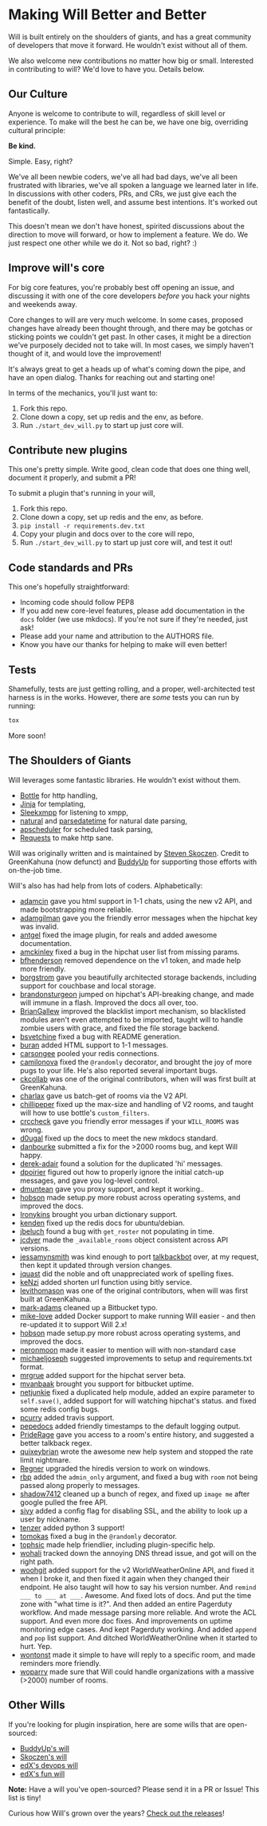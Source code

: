 # Making Will Better and Better

Will is built entirely on the shoulders of giants, and has a great community of developers that move it forward. He wouldn't exist without all of them.

We also welcome new contributions no matter how big or small.  Interested in contributing to will? We'd love to have you. Details below.


## Our Culture

Anyone is welcome to contribute to will, regardless of skill level or experience.  To make will the best he can be, we have one big, overriding cultural principle:

**Be kind.**

Simple.  Easy, right?

We've all been newbie coders, we've all had bad days, we've all been frustrated with libraries, we've all spoken a language we learned later in life.  In discussions with other coders, PRs, and CRs, we just give each the benefit of the doubt, listen well, and assume best intentions.  It's worked out fantastically.

This doesn't mean we don't have honest, spirited discussions about the direction to move will forward, or how to implement a feature.  We do.  We just respect one other while we do it.  Not so bad, right? :)


## Improve will's core

For big core features, you're probably best off opening an issue, and discussing it with one of the core developers *before* you hack your nights and weekends away.

Core changes to will are very much welcome.  In some cases, proposed changes have already been thought through, and there may be gotchas or sticking points we couldn't get past.  In other cases, it might be a direction we've purposely decided not to take will.  In most cases, we simply haven't thought of it, and would love the improvement!

It's always great to get a heads up of what's coming down the pipe, and have an open dialog.  Thanks for reaching out and starting one!

In terms of the mechanics, you'll just want to:

1. Fork this repo.
2. Clone down a copy, set up redis and the env, as before.
3. Run `./start_dev_will.py` to start up just core will.

## Contribute new plugins

This one's pretty simple. Write good, clean code that does one thing well, document it properly, and submit a PR!

To submit a plugin that's running in your will,


1. Fork this repo.
2. Clone down a copy, set up redis and the env, as before.
3. `pip install -r requirements.dev.txt`
4. Copy your plugin and docs over to the core will repo,
5. Run `./start_dev_will.py` to start up just core will, and test it out!


## Code standards and PRs

This one's hopefully straightforward:

- Incoming code should follow PEP8
- If you add new core-level features, please add documentation in the `docs` folder (we use mkdocs).  If you're not sure if they're needed, just ask!
- Please add your name and attribution to the AUTHORS file.
- Know you have our thanks for helping to make will even better!


## Tests

Shamefully, tests are just getting rolling, and a proper, well-architected test harness is in the works. However, there are *some* tests you can run by running:

```bash
tox
```

More soon!


## The Shoulders of Giants

Will leverages some fantastic libraries.  He wouldn't exist without them.

- [Bottle](http://bottlepy.org/docs/dev/) for http handling,
- [Jinja](http://jinja.pocoo.org/) for templating,
- [Sleekxmpp](http://sleekxmpp.com/) for listening to xmpp,
- [natural](https://github.com/tehmaze/natural) and [parsedatetime](https://github.com/bear/parsedatetime) for natural date parsing,
- [apscheduler](http://apscheduler.readthedocs.org/en/latest/) for scheduled task parsing,
- [Requests](http://requests.readthedocs.org/en/latest/) to make http sane.

Will was originally written and is maintained by [Steven Skoczen](http://stevenskoczen.com).  Credit to GreenKahuna (now defunct) and [BuddyUp](http://www.buddyup.org) for supporting those efforts with on-the-job time.

Will's also has had help from lots of coders. Alphabetically:

- [adamcin](https://github.com/adamcin) gave you html support in 1-1 chats, using the new v2 API, and made bootstrapping more reliable.
- [adamgilman](https://github.com/adamgilman) gave you the friendly error messages when the hipchat key was invalid.
- [antgel](https://github.com/antgel) fixed the image plugin, for reals and added awesome documentation.
- [amckinley](https://github.com/amckinley) fixed a bug in the hipchat user list from missing params.
- [bfhenderson](https://github.com/bfhenderson) removed dependence on the v1 token, and made help more friendly.
- [borgstrom](https://github.com/borgstrom) gave you beautifully architected storage backends, including support for couchbase and local storage.
- [brandonsturgeon](https://github.com/brandonsturgeon) jumped on hipchat's API-breaking change, and made will immune in a flash.  Improved the docs all over, too.
- [BrianGallew](https://github.com/BrianGallew) improved the blacklist import mechanism, so blacklisted modules aren't even attempted to be imported, taught will to handle zombie users with grace, and fixed the file storage backend.
- [bsvetchine](https://github.com/bsvetchine) fixed a bug with README generation.
- [buran](https://github.com/AndrewBurdyug) added HTML support to 1-1 messages.
- [carsongee](https://github.com/carsongee) pooled your redis connections.
- [camilonova](https://github.com/camilonova) fixed the `@randomly` decorator, and brought the joy of more pugs to your life.  He's also reported several important bugs.
- [ckcollab](http://github.com/ckcollab) was one of the original contributors, when will was first built at GreenKahuna.
- [charlax](https://github.com/charlax) gave us batch-get of rooms via the V2 API.
- [chillipeper](https://github.com/chillipeper) fixed up the max-size and handling of V2 rooms, and taught will how to use bottle's `custom_filters`.
- [crccheck](https://github.com/crccheck) gave you friendly error messages if your `WILL_ROOMS` was wrong.
- [d0ugal](https://github.com/d0ugal) fixed up the docs to meet the new mkdocs standard.
- [danbourke](https://github.com/danbourke) submitted a fix for the >2000 rooms bug, and kept Will happy.
- [derek-adair](https://github.com/derek-adair) found a solution for the duplicated 'hi' messages.
- [dpoirier](https://github.com/dpoirier) figured out how to properly ignore the initial catch-up messages, and gave you log-level control.
- [dmuntean](https://github.com/dmuntean) gave you proxy support, and kept it working..
- [hobson](http://github.com/hobson) made setup.py more robust across operating systems, and improved the docs.
- [Ironykins](https://github.com/Ironykins) brought you urban dictionary support.
- [kenden](https://github.com/kenden) fixed up the redis docs for ubuntu/debian.
- [jbeluch](http://github.com/jbeluch) found a bug with `get_roster` not populating in time.
- [jcdyer](https://github.com/jcdyer) made the `_available_rooms` object consistent across API versions.
- [jessamynsmith](https://github.com/jessamynsmith) was kind enough to port [talkbackbot](https://github.com/jessamynsmith) over, at my request, then kept it updated through version changes.
- [jquast](https://github.com/jquast) did the noble and oft unappreciated work of spelling fixes.
- [keNzi](https://github.com/keNzej) added shorten url function using bitly service.
- [levithomason](http://github.com/levithomason) was one of the original contributors, when will was first built at GreenKahuna.
- [mark-adams](https://github.com/mark-adams) cleaned up a Bitbucket typo.
- [mike-love](https://github.com/mike-love) added Docker support to make running Will easier - and then re-updated it to support Will 2.x!
- [hobson](http://github.com/hobson) made setup.py more robust across operating systems, and improved the docs.
- [neronmoon](https://github.com/neronmoon) made it easier to mention will with non-standard case
- [michaeljoseph](https://github.com/michaeljoseph) suggested improvements to setup and requirements.txt format.
- [mrgrue](https://github.com/mrgrue) added support for the hipchat server beta.
- [mvanbaak](https://github.com/mvanbaak) brought you support for bitbucket uptime.
- [netjunkie](https://github.com/netjunki) fixed a duplicated help module, added an expire parameter to `self.save()`, added support for will watching hipchat's status. and fixed some redis config bugs.
- [pcurry](https://github.com/pcurry) added travis support.
- [pepedocs](https://github.com/pepedocs) added friendly timestamps to the default logging output.
- [PrideRage](https://github.com/PrideRage) gave you access to a room's entire history, and suggested a better talkback regex.
- [quixeybrian](https://github.com/quixeybrian) wrote the awesome new help system and stopped the rate limit nightmare.
- [Regner](https://github.com/Regner) upgraded the hiredis version to work on windows.
- [rbp](https://github.com/rbp) added the `admin_only` argument, and fixed a bug with `room` not being passed along properly to messages.
- [shadow7412](https://github/shadow7412) cleaned up a bunch of regex, and fixed up `image me` after google pulled the free API.
- [sivy](https://github.com/sivy) added a config flag for disabling SSL, and the ability to look up a user by nickname.
- [tenzer](https://github.com/tenzer) added python 3 support!
- [tomokas](https://github.com/tomokas) fixed a bug in the `@randomly` decorator.
- [tophsic](https://github.com/tophsic) made help friendlier, including plugin-specific help.
- [wohali](https://github.com/wohali) tracked down the annoying DNS thread issue, and got will on the right path.
- [woohgit](https://github.com/woohgit) added support for the v2 WorldWeatherOnline API, and fixed it when I broke it, and then fixed it again when they changed their endpoint.  He also taught will how to say his version number.  And `remind ___ to ___ at ___`.  Awesome. And fixed lots of docs.  And put the time zone with "what time is it?".  And then added an entire Pagerduty workflow.  And made message parsing more reliable.  And wrote the ACL support.  And even more doc fixes. And improvements on uptime monitoring edge cases. And kept Pagerduty working. And added `append` and `pop` list support. And ditched WorldWeatherOnline when it started to hurt. Yep.
- [wontonst](https://github.com/wontonst) made it simple to have will reply to a specific room, and made reminders more friendly.
- [woparry](https://github.com/woparry) made sure that Will could handle organizations with a massive (>2000) number of rooms.


## Other Wills

If you're looking for plugin inspiration, here are some wills that are open-sourced:

- [BuddyUp's will](https://github.com/buddyup/our-will)
- [Skoczen's will](https://github.com/skoczen/my-will)
- [edX's devops will](https://github.com/edx/alton)
- [edX's fun will](https://github.com/edx/xsy)

**Note:** Have a will you've open-sourced? Please send it in a PR or Issue!  This list is tiny!


Curious how Will's grown over the years?  [Check out the releases](/releases)!